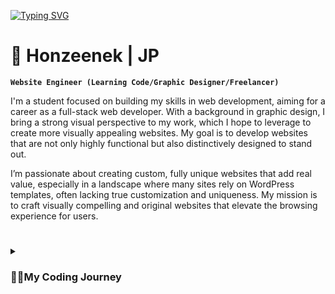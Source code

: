 [![Typing SVG](https://readme-typing-svg.demolab.com?font=Fira+Code&weight=600&size=21&pause=1000&color=0FF7AB&center=true&vCenter=true&width=435&lines=Website+Engineer;Learning+Web-Development;Focused+on+Progress)](https://git.io/typing-svg)

# 🌠 Honzeenek | JP
**`Website Engineer (Learning Code/Graphic Designer/Freelancer)`**

I'm a student focused on building my skills in web development, aiming for a career as a full-stack web developer. With a background in graphic design, I bring a strong visual perspective to my work, which I hope to leverage to create more visually appealing websites. My goal is to develop websites that are not only highly functional but also distinctively designed to stand out.

I’m passionate about creating custom, fully unique websites that add real value, especially in a landscape where many sites rely on WordPress templates, often lacking true customization and uniqueness. My mission is to craft visually compelling and original websites that elevate the browsing experience for users.



#

<details>
  <summary><h3>👨‍💻My Coding Journey</h3></summary>
  Coming soon
  html went kinda smooth
  same with css
  Then javascript came with a suffering so I ended my subscription on scrimba and started all over on udemy course that A friend coder recommended me
</details>
